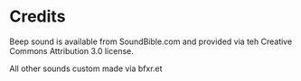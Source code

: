 # Credits

Beep sound is available from SoundBible.com and provided via teh Creative Commons Attribution 3.0 license.

All other sounds custom made via bfxr.et
